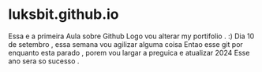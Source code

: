 # luksbit.github.io

Essa e a primeira Aula sobre Github
Logo vou alterar my portifolio . :) 
Dia 10 de setembro , essa semana vou agilizar alguma coisa 
Entao esse git por enquanto esta parado , porem vou largar a preguica e atualizar
2024 Esse ano sera so sucesso .
